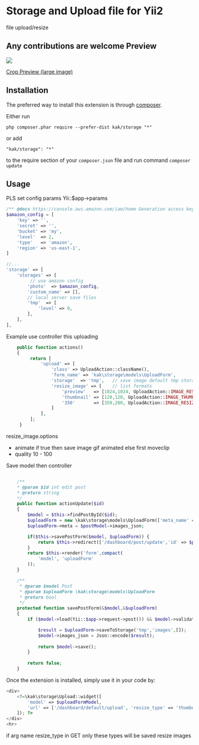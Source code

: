 Storage and Upload file for Yii2
============
file upload/resize

Any contributions are welcome
Preview
-----------
<img src="https://lh3.googleusercontent.com/--sDmh3Ca8UA/VbXsQf_UxoI/AAAAAAAAADo/STR3DrTrdDU/s477-Ic42/PreviewUpload.png">

<a href="https://picasaweb.google.com/104329650875154427869/KakGithub#6176102228563362898" target="_blank">Crop Preview (large image)<a>

Installation
------------

The preferred way to install this extension is through [composer](http://getcomposer.org/download/).

Either run
```
php composer.phar require --prefer-dist kak/storage "*"
```

or add

```
"kak/storage": "*"
```

to the require section of your `composer.json` file and run command `composer update`


Usage
-----
PLS set config params Yii::$app->params


```php
/** @docs https://console.aws.amazon.com/iam/home Generation access key and secret */
$amazon_config = [
    'key' => '', 
    'secret' => '',
    'bucket' => 'my',
    'level'  => 2,
    'type'   => 'amazon',
    'region' => 'us-east-1',
]

//...
'storage' => [
    'storages' => [
         // use amazon config
        'photo'  => $amazon_config,
        'custom_name' => [],
        // local server save files
        'tmp'  => [       
            'level' => 0,
        ],
    ],
],

```

Example use controller this uploading

```php
    public function actions()
    {
         return [
             'upload' => [
                 'class' => UploadAction::className(),
                 'form_name' => 'kak\storage\models\UploadForm',
                 'storage'  => 'tmp',   // save image default tmp storage
                 'resize_image' => [    // list formats
                     'preview'   => [1024,1024, UploadAction::IMAGE_RESIZE, 'options' => [] ],
                     'thumbnail' => [120,120, UploadAction::IMAGE_THUMB],
                     '350'       => [350,280, UploadAction::IMAGE_RESIZE],
                 ]
             ],
         ];
     }
```

resize_image.options 
- animate if true then save image gif animated else first moveclip
- quality 10 - 100

Save model then controller
```php

    /**
    * @param $id int edit post
    * @return string
    */         
    public function actionUpdate($id)
    {
        $model = $this->findPostById($id);
        $uploadForm = new \kak\storage\models\UploadForm(['meta_name' => 'image_base']);
        $uploadForm->meta = $postModel->images_json;

        if($this->savePostForm($model, $uploadForm)) {
            return $this->redirect(['/dashboard/post/update','id' => $postModel->id]);
        }
        return $this->render('form',compact(
            'model', 'uploadForm'
        ));
    }

    /**
     * @param $model Post
     * @param $uploadForm \kak\storage\models\UploadForm
     * @return bool
     */
    protected function savePostForm(&$model,&$uploadForm)
    {
        if ($model->load(Yii::$app->request->post()) && $model->validate()) {

            $result = $uploadForm->saveToStorage('tmp','images',[]);
            $model->images_json = Json::encode($result);
            
            return $model->save();
        }
        
        return false;
    }
```

Once the extension is installed, simply use it in your code by:

```php
<div>
    <?=\kak\storage\Upload::widget([
        'model' => $uploadFormModel,
        'url' => ['/dashboard/default/upload', 'resize_type' => 'thumbnail,350']    
    ]); ?>
</div>
<hr>
```
if arg name resize_type in GET only these types will be saved resize images